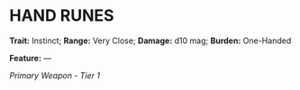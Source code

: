 # HAND RUNES

**Trait:** Instinct; **Range:** Very Close; **Damage:** d10 mag; **Burden:** One-Handed

**Feature:** —

*Primary Weapon - Tier 1*